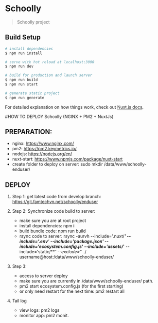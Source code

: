# Schoolly

> Schoolly project

## Build Setup

``` bash
# install dependencies
$ npm run install

# serve with hot reload at localhost:3000
$ npm run dev

# build for production and launch server
$ npm run build
$ npm run start

# generate static project
$ npm run generate
```

For detailed explanation on how things work, check out [Nuxt.js docs](https://nuxtjs.org).

#HOW TO DEPLOY Schoolly (NGINX + PM2 + NuxtJs)
## PREPARATION:
- nginx: https://www.nginx.com/
- pm2: https://pm2.keymetrics.io/
- nodejs: https://nodejs.org/en/
- nuxt-start: https://www.npmjs.com/package/nuxt-start
- create folder to deploy on server: sudo mkdir /data/www/schoolly-enduser/

## DEPLOY
1. Step 1: get latest code from develop branch: https://git.famtechvn.net/schoolly/enduser
2. Step 2: Synchronize code build to server:
    - make sure you are at root project
    - install dependencies: npm i
    - build bundle code: npm run build
    - rsync code to server: rsync -aurvh --include='.nuxt/***' --include='.env' --include='package.json' --include='ecosystem.config.js' --include='assets/***' --include='static/***' --exclude='*' ./ username@host:/data/www/schoolly-enduser/
    
3. Step 3:
   - access to server deploy
   - make sure you are currently in /data/www/schoolly-enduser/ path.
   - pm2 start ecosystem.config.js (for the first starting)
   - or only need restart for the next time: pm2 restart all

4. Tail log
    - view logs: pm2 logs
    - monitor app: pm2 monit.

